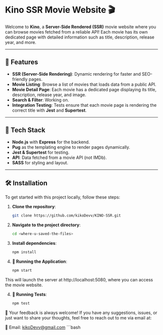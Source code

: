 # Kino SSR Movie Website 🎬

Welcome to **Kino**, a **Server-Side Rendered (SSR)** movie website where you can browse movies fetched from a reliable API! Each movie has its own dedicated page with detailed information such as title, description, release year, and more.

---

## 🚀 Features

- **SSR (Server-Side Rendering)**: Dynamic rendering for faster and SEO-friendly pages.
- **Movie Listing**: Browse a list of movies that loads data from a public API.
- **Movie Detail Page**: Each movie has a dedicated page displaying its title, description, release year, and image.
- **Search & Filter**: Working on.
- **Integration Testing**: Tests ensure that each movie page is rendering the correct title with **Jest** and **Supertest**.

---

## 🔧 Tech Stack

- **Node.js** with **Express** for the backend.
- **Pug** as the templating engine to render pages dynamically.
- **Jest & Supertest** for testing.
- **API**: Data fetched from a movie API (not IMDb).
- **SASS** for styling and layout.
  
---

## 🛠️ Installation

To get started with this project locally, follow these steps:

1. **Clone the repository**:
   ```bash
   git clone https://github.com/kikoDevv/KINO-SSR.git
2. **Navigate to the project directory**:
   ```bash
   cd <where-u-saved-the-files>
3. **Install dependencies**:
   ```bash
   npm install
4. **🚀 Running the Application**:
   ```bash
   npm start
This will launch the server at http://localhost:5080, where you can access the movie website.       

4. **🧪 Running Tests**:
   ```bash
   npm test

💬
Your feedback is always welcome! If you have any suggestions, issues, or just want to share your thoughts, feel free to reach out to me via email at:

📧 Email: kikoDevv@gmail.com
      ```bash

